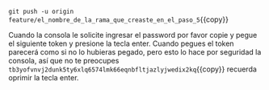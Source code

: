 `git push -u origin feature/el_nombre_de_la_rama_que_creaste_en_el_paso_5`{{copy}}

Cuando la consola le solicite ingresar el password por favor copie y pegue el siguiente token y presione la tecla enter. Cuando pegues el token parecerá como si no lo hubieras pegado, pero esto lo hace por seguridad la consola, así que no te preocupes `tb3yofvnvj2dunk5ty6xlq6574lmk66eqnbfltjazlyjwedix2kq`{{copy}} recuerda oprimir la tecla enter.